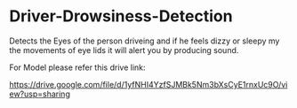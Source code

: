 # Driver-Drowsiness-Detection
Detects the Eyes of the person driveing and if he feels dizzy or sleepy my the movements of eye lids it will alert you by producing sound.

For Model please refer this drive link:

https://drive.google.com/file/d/1yfNHI4YzfSJMBk5Nm3bXsCyE1rnxUc9O/view?usp=sharing
